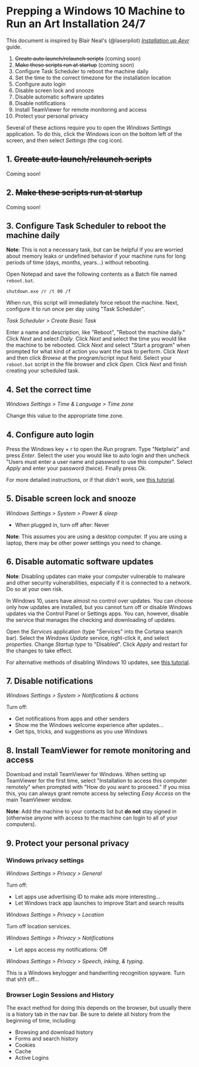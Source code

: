 # Prepping a Windows 10 Machine to Run an Art Installation 24/7

This document is inspired by Blair Neal's (@laserpilot) [*Installation up 4evr*](https://github.com/laserpilot/Installation_Up_4evr) guide.

1. ~~Create auto launch/relaunch scripts~~ (coming soon)
2. ~~Make these scripts run at startup~~ (coming soon)
3. Configure Task Scheduler to reboot the machine daily
4. Set the time to the correct timezone for the installation location
5. Configure auto login
6. Disable screen lock and snooze
7. Disable automatic software updates
8. Disable notifications
9. Install TeamViewer for remote monitoring and access
10. Protect your personal privacy

Several of these actions require you to open the *Windows Settings* application. To do this, click the Windows icon on the bottom left of the screen, and then select *Settings* (the cog icon).

## 1. ~~Create auto launch/relaunch scripts~~

Coming soon!

## 2. ~~Make these scripts run at startup~~

Coming soon!

## 3. Configure Task Scheduler to reboot the machine daily

**Note**: This is not a necessary task, but can be helpful if you are worried about memory leaks or undefined behavior if your machine runs for long periods of time (days, months, years...) without rebooting.

Open Notepad and save the following contents as a Batch file named `reboot.bat`.

```
shutdown.exe /r /t 00 /f
```

When run, this script will immediately force reboot the machine. Next, configure it to run once per day using "Task Scheduler".

*Task Scheduler > Create Basic Task*

Enter a name and description, like "Reboot", "Reboot the machine daily." Click *Next* and select *Daily*. Click *Next* and select the time you would like the machine to be rebooted. Click *Next* and select "Start a program" when prompted for what kind of action you want the task to perform. Click *Next* and then click *Browse* at the program/script input field. Select your `reboot.bat` script in the file browser and click *Open*. Click *Next* and finish creating your scheduled task.

## 4. Set the correct time

*Windows Settings > Time & Language > Time zone*

Change this value to the appropriate time zone.

## 4. Configure auto login

Press the Windows key + r to open the *Run* program. Type "Netplwiz" and press *Enter*. Select the user you would like to auto login and then uncheck "Users must enter a user name and password to use this computer". Select *Apply* and enter your password (twice). Finally press *Ok*.

For more detailed instructions, or if that didn't work, see [this tutorial](http://www.intowindows.com/how-to-automatically-login-in-windows-10/).

## 5. Disable screen lock and snooze

*Windows Settings > System > Power & sleep*

- When plugged in, turn off after: Never

**Note**: This assumes you are using a desktop computer. If you are using a laptop, there may be other power settings you need to change.

## 6. Disable automatic software updates

**Note**: Disabling updates can make your computer vulnerable to malware and other security vulnerabilities, especially if it is connected to a network. Do so at your own risk.

In Windows 10, users have almost no control over updates. You can choose only how updates are installed, but you cannot turn off or disable Windows updates via the Control Panel or Settings apps. You can, however, disable the service that manages the checking and downloading of updates.

Open the *Services* application (type "Services" into the Cortana search bar). Select the *Windows Update* service, right-click it, and select *properties*. Change *Startup type* to "Disabled". Click *Apply* and restart for the changes to take effect.

For alternative methods of disabling Windows 10 updates, see [this tutorial](http://www.intowindows.com/how-to-disable-windows-update-in-windows-10/).

## 7. Disable notifications

*Windows Settings > System > Notifications & actions*

Turn off:
- Get notifications from apps and other senders
- Show me the Windows welcome experience after updates...
- Get tips, tricks, and suggestions as you use Windows

## 8. Install TeamViewer for remote monitoring and access

Download and install TeamViewer for Windows. When setting up TeamViewer for the first time, select "Installation to access this computer remotely" when prompted with "How do you want to proceed." If you miss this, you can always grant remote access by selecting *Easy Access* on the main TeamViewer window.

 **Note**: Add the machine to your contacts list but **do not** stay signed in (otherwise anyone with access to the machine can login to all of your computers).

## 9. Protect your personal privacy

### Windows privacy settings

*Windows Settings > Privacy > General*

Turn off:

- Let apps use advertising ID to make ads more interesting...
- Let Windows track app launches to improve Start and search results

*Windows Settings > Privacy > Location*

Turn off location services.

*Windows Settings > Privacy > Notifications*

- Let apps access my notifications: Off

*Windows Settings > Privacy > Speech, inking, & typing*.

This is a Windows keylogger and handwriting recognition spyware. Turn that sh!t off...

### Browser Login Sessions and History

The exact method for doing this depends on the browser, but usually there is a history tab in the nav bar. Be sure to delete all history from the beginning of time, including:

- Browsing and download history
- Forms and search history
- Cookies
- Cache
- Active Logins
